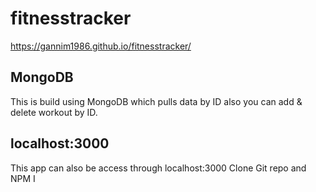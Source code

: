 # fitnesstracker
https://gannim1986.github.io/fitnesstracker/
## MongoDB
This is build using MongoDB which pulls data by ID also you can add & delete workout by ID.
## localhost:3000
This app can also be access through localhost:3000 
Clone Git repo and NPM I 
